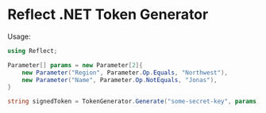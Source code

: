 # Reflect .NET Token Generator

Usage:

```csharp
using Reflect;

Parameter[] params = new Parameter[2]{
    new Parameter("Region", Parameter.Op.Equals, "Northwest"),
    new Parameter("Name", Parameter.Op.NotEquals, "Jonas"),
}

string signedToken = TokenGenerator.Generate("some-secret-key", params);
```
